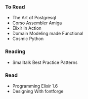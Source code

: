 ### To Read

- The Art of Postgresql
- Corso Assembler Amiga
- Elixir in Action
- Domain Modeling made Functional
- Cosmic Python

### Reading

- Smalltalk Best Practice Patterns

### Read

- Programming Elixir 1.6
- Designing With fontforge

